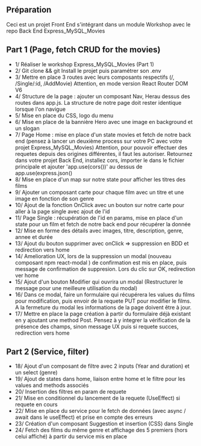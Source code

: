## Préparation
Ceci est un projet Front End s'intégrant dans un module Workshop avec le repo Back End Express_MySQL_Movies

## Part 1 (Page, fetch CRUD for the movies)
- 1/ Réaliser le workshop Express_MySQL_Movies (Part 1)
- 2/ Git clone && git Install le projet puis paramétrer son .env
- 3/ Mettre en place 3 routes avec leurs composants respectifs (/, /Single/:id, /AddMovie) Attention, en mode version React Router DOM V6
- 4/ Structure de la page : ajouter un composant Nav, Herau dessus des routes dans app.js. La structure de notre page doit rester identique lorsque l'on navigue
- 5/ Mise en place du CSS, logo du menu
- 6/ Mise en place de la bannière Hero avec une image en background et un slogan
- 7/ Page Home : mise en place d'un state movies et fetch de notre back end (pensez à lancer un deuxième process sur votre PC avec votre projet Express_MySQL_Movies)
      Attention, pour pouvoir effectuer des requetes depuis des origines différentes, il faut les autoriser.
      Retournez dans votre projet Back End, installez cors, importer le dans le fichier principale et ajouter 'app.use(cors())' au dessus de app.use(express.json()
- 8/ Mise en place d'un map sur notre state pour afficher les titres des films
- 9/ Ajouter un composant carte pour chaque film avec un titre et une image en fonction de son genre
- 10/ Ajout de la fonction OnClick avec un bouton sur notre carte pour aller à la page single avec ajout de l'id
- 11/ Page Single : récupération de l'id en params, mise en place d'un state pour un film et fetch de notre back end pour récupérer la donnée
- 12/ Mise en forme des détails avec images, titre, description, genre, annee et durée
- 13/ Ajout du bouton supprimer avec onClick => suppression en BDD et redirection vers home
- 14/ Amelioration UX, lors de la suppression un modal (nouveau composant npm react-modal ) de confirmation est mis en place, puis message de confirmation de suppresion. Lors du clic sur OK, redirection ver home
- 15/ Ajout d'un bouton Modifier qui ouvrira un modal (Restructurer le message pour une meilleure utilisation du modal)
- 16/ Dans ce modal, faire un formulaire qui récupérera les values du films pour modification, puis envoir de la requete PUT pour modifier le films. A la fermeture du modal les informations de la page doivent être à jour.
- 17/ Mettre en place la page création à partir du formulaire déjà existant en y ajoutant une method Post. Pensez à y integrer la vérification de la présence des champs, sinon message UX puis si requete succes, redirection vers home

## Part 2 (Service, filter)
- 18/ Ajout d'un composant de filtre avec 2 inputs (Year and duration) et un select (genre)
- 19/ Ajout de states dans home, liaison entre home et le filtre pour les values and methods associés
- 20/ Insertion des filtres en param de requete
- 21/ Mise en conditionnel du lancement de la requete (UseEffect) si requete en cours
- 22/ Mise en place du service pour le fetch de données (avec async / await dans le useEffect) et prise en compte des erreurs
- 23/ Création d'un composant Suggestion et insertion (CSS) dans Single
- 24/ Fetch des films du même genre et affichage des 5 premiers (hors celui affiché) à partir du service mis en place
